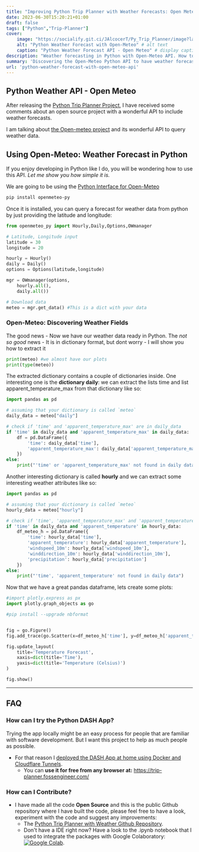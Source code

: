 ```yaml
---
title: "Improving Python Trip Planner with Weather Forecasts: Open Meteo API"
date: 2023-06-30T15:20:21+01:00
draft: false
tags: ["Python","Trip-Planner"]
cover:
    image: "https://socialify.git.ci/JAlcocerT/Py_Trip_Planner/image?language=1&name=1&theme=Auto" # image path/url 
    alt: "Python Weather Forecast with Open-Meteo" # alt text
    caption: "Python Weather Forecast API - Open Meteo" # display caption under cover
description: "Weather forecasting in Python with Open-Meteo API. How to use the Python API and including it on the Python Trip Planner App"
summary: 'Discovering the Open-Meteo Python API to have weather forecasts data insights. Installing the library and preparing plots to include them in the Python Trip Planner Dash App.'
url: 'python-weather-forecast-with-open-meteo-api'
---
```


## Python Weather API - Open Meteo


After releasing the [Python Trip Planner Project](https://fossengineer.com/python-trip-planner/), I have received some comments about an open source project with a wonderful API to include weather forecasts.

I am talking about [the Open-meteo project](https://open-meteo.com/ "Open Meteo Project {rel='nofollow'}") and its wonderful API to query weather data.

<!-- <https://github.com/open-meteo/open-meteo>
<https://github.com/open-meteo/open-meteo#who-is-using-open-meteo>
<https://github.com/m0rp43us/openmeteopy> -->

## Using Open-Meteo: Weather Forecast in Python

<!-- 

<https://api.open-meteo.com/v1/forecast?latitude=52.52&longitude=13.41&hourly=temperature_2m> -->

If you enjoy developing in Python like I do, you will be wondering how to use this API. *Let me show you how simple it is.*

We are going to be using the [Python Interface for Open-Meteo](https://pypi.org/project/openmeteo-py/ "Open Meteo Project {rel='nofollow'}") 

```sh
pip install openmeteo-py
```

Once it is installed, you can query a forecast for weather data from python by just providing the latitude and longitude:

```py
from openmeteo_py import Hourly,Daily,Options,OWmanager

# Latitude, Longitude input
latitude = 30
longitude = 20

hourly = Hourly()
daily = Daily()
options = Options(latitude,longitude)

mgr = OWmanager(options,
    hourly.all(),
    daily.all())

# Download data
meteo = mgr.get_data() #This is a dict with your data
```

### Open-Meteo: Discovering Weather Fields

The good news - Now we have our weather data ready in Python.
The *not so good* news - It is in dictionary format, but dont worry - I will show you how to extract it


```py
print(meteo) #we almost have our plots
print(type(meteo))
```

The extracted dictionary contains a couple of dictionaries inside. One interesting one is the **dictionary daily**: we can extract the lists time and list apparent_temperature_max from that dictionary like so:

```py
import pandas as pd

# assuming that your dictionary is called `meteo`
daily_data = meteo["daily"]

# check if 'time' and 'apparent_temperature_max' are in daily_data
if 'time' in daily_data and 'apparent_temperature_max' in daily_data:
    df = pd.DataFrame({
        'time': daily_data['time'],
        'apparent_temperature_max': daily_data['apparent_temperature_max']
    })
else:
    print("'time' or 'apparent_temperature_max' not found in daily data")
```

Another interesting dictionary is called **hourly** and we can extract some interesting weather attributes like so:

```py
import pandas as pd

# assuming that your dictionary is called `meteo`
hourly_data = meteo["hourly"]

# check if 'time', 'apparent_temperature_max' and 'apparent_temperature_min' are in daily_data
if 'time' in daily_data and 'apparent_temperature' in hourly_data:
    df_meteo_h = pd.DataFrame({
        'time': hourly_data['time'],
        'apparent_temperature': hourly_data['apparent_temperature'],
        'windspeed_10m': hourly_data['windspeed_10m'],
        'winddirection_10m': hourly_data['winddirection_10m'],
        'precipitation': hourly_data['precipitation']
    })
else:
    print("'time', 'apparent_temperature' not found in daily data")
```

Now that we have a great pandas dataframe, lets create some plots:

```py
#import plotly.express as px
import plotly.graph_objects as go

#pip install --upgrade nbformat


fig = go.Figure()
fig.add_trace(go.Scatter(x=df_meteo_h['time'], y=df_meteo_h['apparent_temperature'], name='Temperature', line=dict(color='green')))

fig.update_layout(
    title='Temperature Forecast',
    xaxis=dict(title='Time'),
    yaxis=dict(title='Temperature (Celsius)')
)

fig.show()
```

--- 

## FAQ

### How can I try the Python DASH App?

Trying the app locally might be an easy process for people that are familiar with software development. But I want this project to help as much people as possible.

* For that reason I [deployed the DASH App at home using Docker and Cloudflare Tunnels](https://fossengineer.com/selfhosting-python-dash-apps-with-docker/).
    * You can **use it for free from any browser at:** <https://trip-planner.fossengineer.com/>


### How can I Contribute?

* I have made all the code **Open Source** and this is the public Github repository where I have built the code, please feel free to have a look, experiment with the code and suggest any improvements:
    * The [Python Trip Planner with Weather Github Repository](https://github.com/JAlcocerT/Py_Trip_Planner "Python Trip Planner DASH Repository {rel='nofollow'}").
    * Don't have a IDE right now? Have a look to the .ipynb notebook that I used to integrate the packages with Google Colaboratory:
 [![Google Colab](/img/OpenInColab.svg)](https://colab.research.google.com/github/JAlcocerT/Py_Trip_Planner/blob/main/TripPlanner.ipynb "Python Trip Planner DASH Google Colab {rel='nofollow'}").
